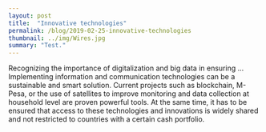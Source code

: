 ```yaml
---
layout: post
title:  "Innovative technologies"
permalink: /blog/2019-02-25-innovative-technologies
thumbnail: ../img/Wires.jpg
summary: "Test."
---
```


Recognizing the importance of digitalization and big data in ensuring ... Implementing information and communication technologies can be a sustainable and smart solution. Current projects such as
blockchain, M-Pesa, or the use of satellites to improve monitoring and data collection at household level are proven powerful tools. At the same time, it has to be ensured that access to these
technologies and innovations is widely shared and not restricted to countries with a certain cash portfolio.
